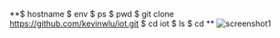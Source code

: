 **$ hostname
$ env
$ ps
$ pwd
$ git clone https://github.com/kevinwlu/iot.git
$ cd iot
$ ls
$ cd
**
![screenshot1](https://user-images.githubusercontent.com/98131730/236563284-dcb4c0d0-ff43-47c5-8ac4-5a90aeb2dc2f.png)
